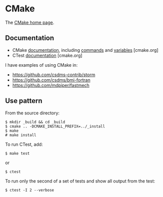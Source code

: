 # CMake

The [CMake home page](http://www.cmake.org/).

## Documentation

* CMake [documentation](http://www.cmake.org/cmake/help/v3.0/index.html), including [commands](http://www.cmake.org/cmake/help/v3.0/manual/cmake-commands.7.html) and [variables](http://www.cmake.org/cmake/help/v3.0/manual/cmake-variables.7.html) [cmake.org]
* CTest [documentation](http://www.cmake.org/Wiki/CMake/Testing_With_CTest) [cmake.org]

I have examples of using CMake in:

* https://github.com/csdms-contrib/storm
* https://github.com/csdms/bmi-fortran
* https://github.com/mdpiper/fastmech

## Use pattern

From the source directory:

	$ mkdir _build && cd _build
	$ cmake .. -DCMAKE_INSTALL_PREFIX=../_install
	$ make
	# make install

To run CTest, add:

	$ make test

or

    $ ctest

To run only the second of a set of tests and show all output from the test:

    $ ctest -I 2 --verbose
